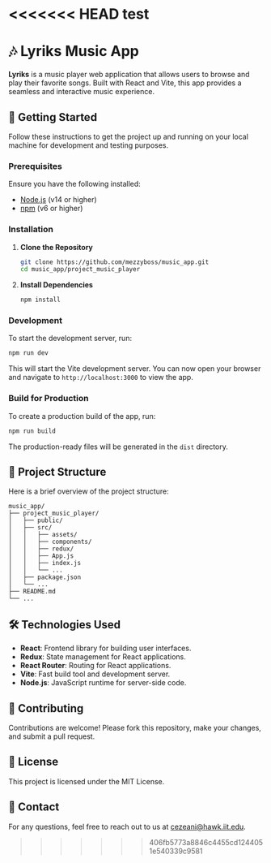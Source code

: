 <<<<<<< HEAD
test
=======

# 🎶 Lyriks Music App

**Lyriks** is a music player web application that allows users to browse and play their favorite songs. Built with React and Vite, this app provides a seamless and interactive music experience.

## 🚀 Getting Started

Follow these instructions to get the project up and running on your local machine for development and testing purposes.

### Prerequisites

Ensure you have the following installed:

- [Node.js](https://nodejs.org/en/download/) (v14 or higher)
- [npm](https://www.npmjs.com/get-npm) (v6 or higher)

### Installation

1. **Clone the Repository**

   ```bash
   git clone https://github.com/mezzyboss/music_app.git
   cd music_app/project_music_player
   ```

2. **Install Dependencies**

   ```bash
   npm install
   ```

### Development

To start the development server, run:

```bash
npm run dev
```

This will start the Vite development server. You can now open your browser and navigate to `http://localhost:3000` to view the app.

### Build for Production

To create a production build of the app, run:

```bash
npm run build
```

The production-ready files will be generated in the `dist` directory.

## 📁 Project Structure

Here is a brief overview of the project structure:

```
music_app/
├── project_music_player/
│   ├── public/
│   ├── src/
│   │   ├── assets/
│   │   ├── components/
│   │   ├── redux/
│   │   ├── App.js
│   │   ├── index.js
│   │   └── ...
│   ├── package.json
│   └── ...
├── README.md
└── ...
```

## 🛠️ Technologies Used

- **React**: Frontend library for building user interfaces.
- **Redux**: State management for React applications.
- **React Router**: Routing for React applications.
- **Vite**: Fast build tool and development server.
- **Node.js**: JavaScript runtime for server-side code.

## 🤝 Contributing

Contributions are welcome! Please fork this repository, make your changes, and submit a pull request.

## 📄 License

This project is licensed under the MIT License.

## 📧 Contact

For any questions, feel free to reach out to us at [cezeani@hawk.iit.edu](mailto:cezeani@hawk.iit.edu).

> > > > > > > 406fb5773a8846c4455cd1244051e540339c9581
